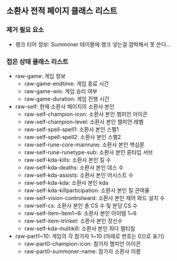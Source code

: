 ## 소환사 전적 페이지 클래스 리스트

### 제거 필요 요소

* 랭크 티어 정보: Summoner 테이블에 랭크 넣는걸 깜박해서 못 쓴다...

### 접은 상태 클래스 리스트

* raw-game: 게임 정보
    + raw-game-endtime: 게임 종료 시간
    + raw-game-win: 게임 승리 여부
    + raw-game-duration: 게임 진행 시간
* raw-self: 현재 소환사 페이지의 소환사 본인
    + raw-self-champion-icon: 소환사 본인 챔피언 아이콘
    + raw-self-champion-level: 소환사 본인 챔피언 레벨
    + raw-self-spell-spell1: 소환사 본인 스펠1
    + raw-self-spell-spell2: 소환사 본인 스펠2
    + raw-self-rune-core-mainrune: 소환사 본인 핵심룬
    + raw-self-rune-runetype-sub: 소환사 본인 룬타입 서브
    + raw-self-kda-kills: 소환사 본인 킬 수
    + raw-self-kda-deaths: 소환사 본인 데스 수
    + raw-self-kda-assists: 소환사 본인 어시스트 수
    + raw-self-kda-kda: 소환사 본인 kda
    + raw-self-kda-killparticipation: 소환사 본인 킬 관여율
    + raw-self-vision-controlward: 소환사 본인 제어 와드 설치 수
    + raw-self-cs: 소환사 본인 총 CS 수 및 분당 CS 수
    + raw-self-item-item1~6: 소환사 본인 아이템 1~6
    + raw-self-item-trinket: 소환사 본인 장신수
    + raw-self-kda-multikill: 소환사 본인 최다 멀티킬
* raw-part1~10: 게임의 각 참가자 1~10 (아래로 번호는 0으로 표기)
    + raw-part0-champion-icon: 참가자 챔피언 아이콘
    + raw-part0-summoner-name: 참가자 소환사 이름